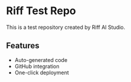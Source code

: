 # Riff Test Repo

This is a test repository created by Riff AI Studio.

## Features
- Auto-generated code
- GitHub integration
- One-click deployment